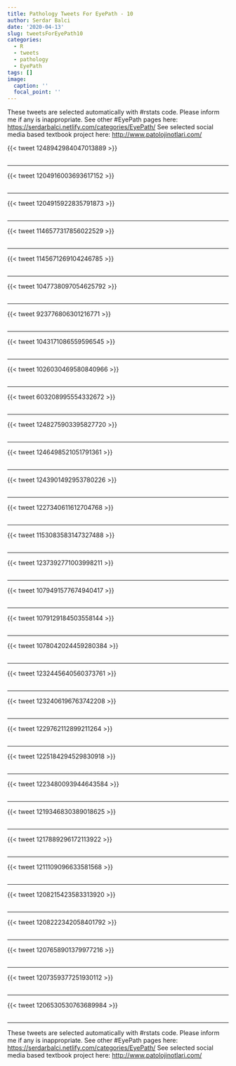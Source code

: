 ```yaml
---
title: Pathology Tweets For EyePath - 10
author: Serdar Balci
date: '2020-04-13'
slug: tweetsForEyePath10
categories:
  - R
  - tweets
  - pathology
  - EyePath
tags: []
image:
  caption: ''
  focal_point: ''
---
```



These tweets are selected automatically with #rstats code. Please inform me if any is inappropriate.
See other #EyePath pages here: https://serdarbalci.netlify.com/categories/EyePath/ 
See selected social media based textbook project here: http://www.patolojinotlari.com/

{{< tweet 1248942984047013889 >}}
<br>
<br>
<hr>
{{< tweet 1204916003693617152 >}}
<br>
<br>
<hr>
{{< tweet 1204915922835791873 >}}
<br>
<br>
<hr>
{{< tweet 1146577317856022529 >}}
<br>
<br>
<hr>
{{< tweet 1145671269104246785 >}}
<br>
<br>
<hr>
{{< tweet 1047738097054625792 >}}
<br>
<br>
<hr>
{{< tweet 923776806301216771 >}}
<br>
<br>
<hr>
{{< tweet 1043171086559596545 >}}
<br>
<br>
<hr>
{{< tweet 1026030469580840966 >}}
<br>
<br>
<hr>
{{< tweet 603208995554332672 >}}
<br>
<br>
<hr>
{{< tweet 1248275903395827720 >}}
<br>
<br>
<hr>
{{< tweet 1246498521051791361 >}}
<br>
<br>
<hr>
{{< tweet 1243901492953780226 >}}
<br>
<br>
<hr>
{{< tweet 1227340611612704768 >}}
<br>
<br>
<hr>
{{< tweet 1153083583147327488 >}}
<br>
<br>
<hr>
{{< tweet 1237392771003998211 >}}
<br>
<br>
<hr>
{{< tweet 1079491577674940417 >}}
<br>
<br>
<hr>
{{< tweet 1079129184503558144 >}}
<br>
<br>
<hr>
{{< tweet 1078042024459280384 >}}
<br>
<br>
<hr>
{{< tweet 1232445640560373761 >}}
<br>
<br>
<hr>
{{< tweet 1232406196763742208 >}}
<br>
<br>
<hr>
{{< tweet 1229762112899211264 >}}
<br>
<br>
<hr>
{{< tweet 1225184294529830918 >}}
<br>
<br>
<hr>
{{< tweet 1223480093944643584 >}}
<br>
<br>
<hr>
{{< tweet 1219346830389018625 >}}
<br>
<br>
<hr>
{{< tweet 1217889296172113922 >}}
<br>
<br>
<hr>
{{< tweet 1211109096633581568 >}}
<br>
<br>
<hr>
{{< tweet 1208215423583313920 >}}
<br>
<br>
<hr>
{{< tweet 1208222342058401792 >}}
<br>
<br>
<hr>
{{< tweet 1207658901379977216 >}}
<br>
<br>
<hr>
{{< tweet 1207359377251930112 >}}
<br>
<br>
<hr>
{{< tweet 1206530530763689984 >}}
<br>
<br>
<hr>


These tweets are selected automatically with #rstats code. Please inform me if any is inappropriate.
See other #EyePath pages here: https://serdarbalci.netlify.com/categories/EyePath/ 
See selected social media based textbook project here: http://www.patolojinotlari.com/
